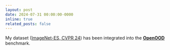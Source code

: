 ```yaml
---
layout: post
date: 2024-07-31 00:00:00-0000
inline: true
related_posts: false
---
```


My dataset (<a href="https://github.com/Edw2n/ImageNet-ES">ImageNet-ES, CVPR 24</a>) has been integrated into the <b><a href="https://github.com/Jingkang50/OpenOOD">OpenOOD</a></b> benchmark.